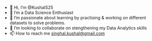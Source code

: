 - 👋 Hi, I’m @KushalS25
- 👀 I’m a Data Science Enthusiast
- 🌱 I’m passionate about learning by practising & working on different datasets to solve problems.
- 💞️ I’m looking to collaborate on stengthening my Data Analytics skills
- 📫 How to reach me singhal.kushal@gmail.com

<!---
KushalS25/KushalS25 is a ✨ special ✨ repository because its `README.md` (this file) appears on your GitHub profile.
You can click the Preview link to take a look at your changes.
--->
